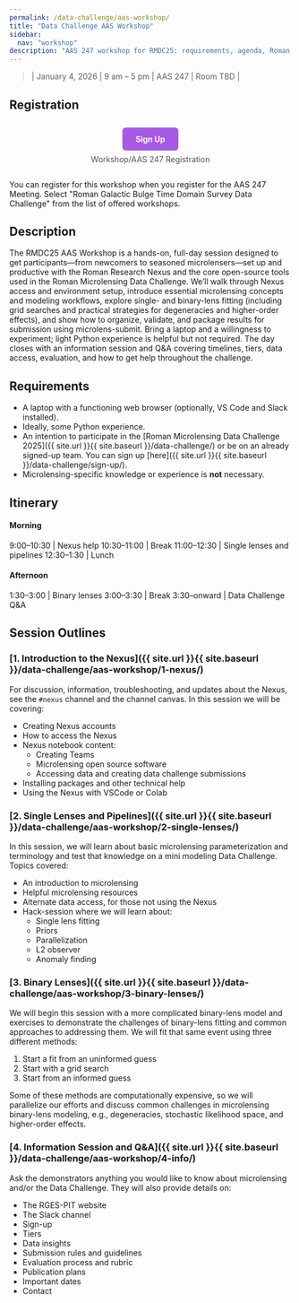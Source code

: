 ```yaml
---
permalink: /data-challenge/aas-workshop/
title: "Data Challenge AAS Workshop"
sidebar:
  nav: "workshop"
description: "AAS 247 workshop for RMDC25: requirements, agenda, Roman Research Nexus access, and session outlines."
---
```


> | January 4, 2026 | 9 am – 5 pm | AAS 247 | Room TBD |

## Registration

<!-- https://aas.org/meetings/aas247/registration -->
<!-- Registration button -->
<div style="text-align: center; margin: 2em 0;">
  <a href="https://aas.org/meetings/aas247/registration" target="_blank" style="background-color: #a859e4; color: white; padding: 12px 24px; text-decoration: none; border-radius: 6px; font-weight: bold; display: inline-block; transition: background-color 0.2s;">Sign Up</a>
  <div style="margin-top: 0.5em; color: #555;">Workshop/AAS 247 Registration</div>
</div>

You can register for this workshop when you register for the AAS 247 Meeting. Select "Roman Galactic Bulge Time Domain Survey Data Challenge" from the list of offered workshops.

## Description

The RMDC25 AAS Workshop is a hands-on, full-day session designed to get participants—from newcomers to seasoned microlensers—set up and productive with the Roman Research Nexus and the core open-source tools used in the Roman Microlensing Data Challenge. We’ll walk through Nexus access and environment setup, introduce essential microlensing concepts and modeling workflows, explore single- and binary-lens fitting (including grid searches and practical strategies for degeneracies and higher-order effects), and show how to organize, validate, and package results for submission using microlens-submit. Bring a laptop and a willingness to experiment; light Python experience is helpful but not required. The day closes with an information session and Q&A covering timelines, tiers, data access, evaluation, and how to get help throughout the challenge.

## Requirements

* A laptop with a functioning web browser (optionally, VS Code and Slack installed).
* Ideally, some Python experience.
* An intention to participate in the [Roman Microlensing Data Challenge 2025]({{ site.url }}{{ site.baseurl }}/data-challenge/) or be on an already signed-up team. You can sign up [here]({{ site.url }}{{ site.baseurl }}/data-challenge/sign-up/).
* Microlensing-specific knowledge or experience is **not** necessary.

## Itinerary

#### Morning

9:00–10:30 | Nexus help
10:30–11:00 | Break
11:00–12:30 | Single lenses and pipelines
12:30–1:30 | Lunch

#### Afternoon

1:30–3:00 | Binary lenses
3:00–3:30 | Break
3:30–onward | Data Challenge Q&A

## Session Outlines

### [1. Introduction to the Nexus]({{ site.url }}{{ site.baseurl }}/data-challenge/aas-workshop/1-nexus/)

For discussion, information, troubleshooting, and updates about the Nexus, see the `#nexus` channel and the channel canvas.
In this session we will be covering:

* Creating Nexus accounts
* How to access the Nexus
* Nexus notebook content:
    * Creating Teams
    * Microlensing open source software
    * Accessing data and creating data challenge submissions
* Installing packages and other technical help
* Using the Nexus with VSCode or Colab

### [2. Single Lenses and Pipelines]({{ site.url }}{{ site.baseurl }}/data-challenge/aas-workshop/2-single-lenses/)

In this session, we will learn about basic microlensing parameterization and terminology and test that knowledge on a mini modeling Data Challenge.
Topics covered:

* An introduction to microlensing
* Helpful microlensing resources
* Alternate data access, for those not using the Nexus
* Hack-session where we will learn about:
    * Single lens fitting
    * Priors
    * Parallelization
    * L2 observer
    * Anomaly finding

### [3. Binary Lenses]({{ site.url }}{{ site.baseurl }}/data-challenge/aas-workshop/3-binary-lenses/)

We will begin this session with a more complicated binary-lens model and exercises to demonstrate the challenges of binary-lens fitting and common approaches to addressing them. We will fit that same event using three different methods:

1. Start a fit from an uninformed guess
2. Start with a grid search 
3. Start from an informed guess

Some of these methods are computationally expensive, so we will parallelize our efforts and discuss common challenges in microlensing binary-lens modeling, e.g., degeneracies, stochastic likelihood space, and higher-order effects.

### [4. Information Session and Q&A]({{ site.url }}{{ site.baseurl }}/data-challenge/aas-workshop/4-info/)

Ask the demonstrators anything you would like to know about microlensing and/or the Data Challenge.
They will also provide details on:

* The RGES-PIT website
* The Slack channel
* Sign-up
* Tiers
* Data insights
* Submission rules and guidelines
* Evaluation process and rubric
* Publication plans
* Important dates
* Contact
